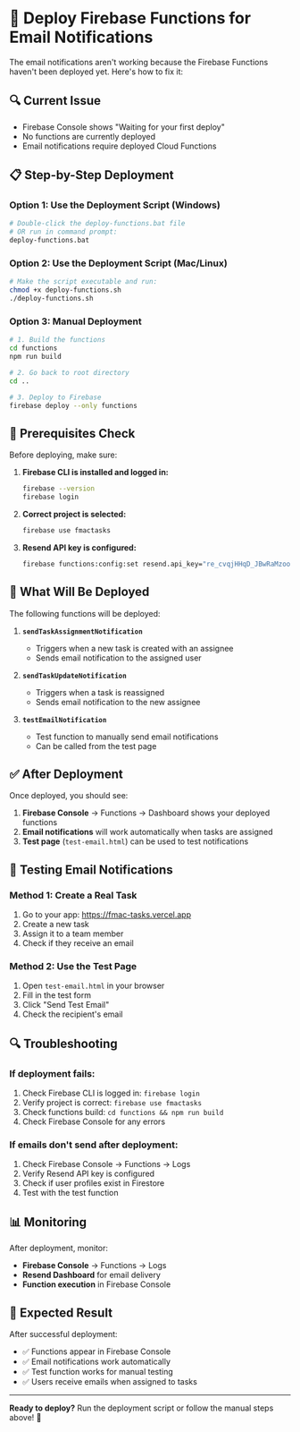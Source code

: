 # 🚀 Deploy Firebase Functions for Email Notifications

The email notifications aren't working because the Firebase Functions haven't been deployed yet. Here's how to fix it:

## 🔍 Current Issue
- Firebase Console shows "Waiting for your first deploy"
- No functions are currently deployed
- Email notifications require deployed Cloud Functions

## 📋 Step-by-Step Deployment

### Option 1: Use the Deployment Script (Windows)
```bash
# Double-click the deploy-functions.bat file
# OR run in command prompt:
deploy-functions.bat
```

### Option 2: Use the Deployment Script (Mac/Linux)
```bash
# Make the script executable and run:
chmod +x deploy-functions.sh
./deploy-functions.sh
```

### Option 3: Manual Deployment
```bash
# 1. Build the functions
cd functions
npm run build

# 2. Go back to root directory
cd ..

# 3. Deploy to Firebase
firebase deploy --only functions
```

## 🔧 Prerequisites Check

Before deploying, make sure:

1. **Firebase CLI is installed and logged in:**
   ```bash
   firebase --version
   firebase login
   ```

2. **Correct project is selected:**
   ```bash
   firebase use fmactasks
   ```

3. **Resend API key is configured:**
   ```bash
   firebase functions:config:set resend.api_key="re_cvqjHHqD_JBwRaMzooy3Abwq2graP49Wk"
   ```

## 📧 What Will Be Deployed

The following functions will be deployed:

1. **`sendTaskAssignmentNotification`**
   - Triggers when a new task is created with an assignee
   - Sends email notification to the assigned user

2. **`sendTaskUpdateNotification`**
   - Triggers when a task is reassigned
   - Sends email notification to the new assignee

3. **`testEmailNotification`**
   - Test function to manually send email notifications
   - Can be called from the test page

## ✅ After Deployment

Once deployed, you should see:

1. **Firebase Console** → Functions → Dashboard shows your deployed functions
2. **Email notifications** will work automatically when tasks are assigned
3. **Test page** (`test-email.html`) can be used to test notifications

## 🧪 Testing Email Notifications

### Method 1: Create a Real Task
1. Go to your app: https://fmac-tasks.vercel.app
2. Create a new task
3. Assign it to a team member
4. Check if they receive an email

### Method 2: Use the Test Page
1. Open `test-email.html` in your browser
2. Fill in the test form
3. Click "Send Test Email"
4. Check the recipient's email

## 🔍 Troubleshooting

### If deployment fails:
1. Check Firebase CLI is logged in: `firebase login`
2. Verify project is correct: `firebase use fmactasks`
3. Check functions build: `cd functions && npm run build`
4. Check Firebase Console for any errors

### If emails don't send after deployment:
1. Check Firebase Console → Functions → Logs
2. Verify Resend API key is configured
3. Check if user profiles exist in Firestore
4. Test with the test function

## 📊 Monitoring

After deployment, monitor:
- **Firebase Console** → Functions → Logs
- **Resend Dashboard** for email delivery
- **Function execution** in Firebase Console

## 🎯 Expected Result

After successful deployment:
- ✅ Functions appear in Firebase Console
- ✅ Email notifications work automatically
- ✅ Test function works for manual testing
- ✅ Users receive emails when assigned to tasks

---

**Ready to deploy?** Run the deployment script or follow the manual steps above! 🚀
